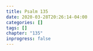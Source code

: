 ```yaml
---
title: Psalm 135
date: 2020-03-28T20:26:14-04:00
categories: []
tags: []
chapter: "135"
inprogress: false
---
```


